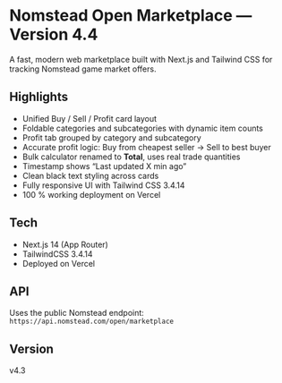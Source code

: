 # Nomstead Open Marketplace — Version 4.4

A fast, modern web marketplace built with Next.js and Tailwind CSS for tracking Nomstead game market offers.

## Highlights
- Unified Buy / Sell / Profit card layout
- Foldable categories and subcategories with dynamic item counts
- Profit tab grouped by category and subcategory
- Accurate profit logic: Buy from cheapest seller → Sell to best buyer
- Bulk calculator renamed to **Total**, uses real trade quantities
- Timestamp shows “Last updated X min ago”
- Clean black text styling across cards
- Fully responsive UI with Tailwind CSS 3.4.14
- 100 % working deployment on Vercel

## Tech
- Next.js 14 (App Router)
- TailwindCSS 3.4.14
- Deployed on Vercel

## API
Uses the public Nomstead endpoint:  
`https://api.nomstead.com/open/marketplace`

## Version
v4.3